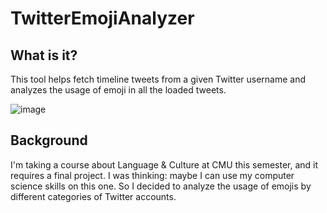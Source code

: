 # TwitterEmojiAnalyzer

## What is it?
This tool helps fetch timeline tweets from a given Twitter username and analyzes the usage of emoji in all the loaded tweets.

![image](https://github.com/msztech/TwitterEmojiAnalyzer/blob/master/screenshot.jpeg?raw=true)

## Background
I'm taking a course about Language & Culture at CMU this semester, and it requires a final project. I was thinking: maybe I can use my computer science skills on this one. So I decided to analyze the usage of emojis by different categories of Twitter accounts.
